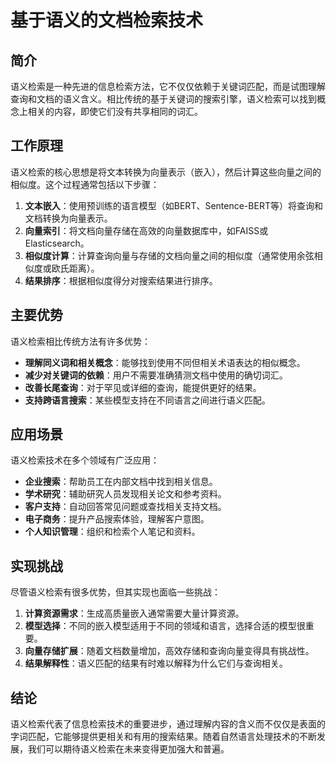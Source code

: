 # 基于语义的文档检索技术

## 简介

语义检索是一种先进的信息检索方法，它不仅仅依赖于关键词匹配，而是试图理解查询和文档的语义含义。相比传统的基于关键词的搜索引擎，语义检索可以找到概念上相关的内容，即使它们没有共享相同的词汇。

## 工作原理

语义检索的核心思想是将文本转换为向量表示（嵌入），然后计算这些向量之间的相似度。这个过程通常包括以下步骤：

1. **文本嵌入**：使用预训练的语言模型（如BERT、Sentence-BERT等）将查询和文档转换为向量表示。
2. **向量索引**：将文档向量存储在高效的向量数据库中，如FAISS或Elasticsearch。
3. **相似度计算**：计算查询向量与存储的文档向量之间的相似度（通常使用余弦相似度或欧氏距离）。
4. **结果排序**：根据相似度得分对搜索结果进行排序。

## 主要优势

语义检索相比传统方法有许多优势：

- **理解同义词和相关概念**：能够找到使用不同但相关术语表达的相似概念。
- **减少对关键词的依赖**：用户不需要准确猜测文档中使用的确切词汇。
- **改善长尾查询**：对于罕见或详细的查询，能提供更好的结果。
- **支持跨语言搜索**：某些模型支持在不同语言之间进行语义匹配。

## 应用场景

语义检索技术在多个领域有广泛应用：

- **企业搜索**：帮助员工在内部文档中找到相关信息。
- **学术研究**：辅助研究人员发现相关论文和参考资料。
- **客户支持**：自动回答常见问题或查找相关支持文档。
- **电子商务**：提升产品搜索体验，理解客户意图。
- **个人知识管理**：组织和检索个人笔记和资料。

## 实现挑战

尽管语义检索有很多优势，但其实现也面临一些挑战：

1. **计算资源需求**：生成高质量嵌入通常需要大量计算资源。
2. **模型选择**：不同的嵌入模型适用于不同的领域和语言，选择合适的模型很重要。
3. **向量存储扩展**：随着文档数量增加，高效存储和查询向量变得具有挑战性。
4. **结果解释性**：语义匹配的结果有时难以解释为什么它们与查询相关。

## 结论

语义检索代表了信息检索技术的重要进步，通过理解内容的含义而不仅仅是表面的字词匹配，它能够提供更相关和有用的搜索结果。随着自然语言处理技术的不断发展，我们可以期待语义检索在未来变得更加强大和普遍。
